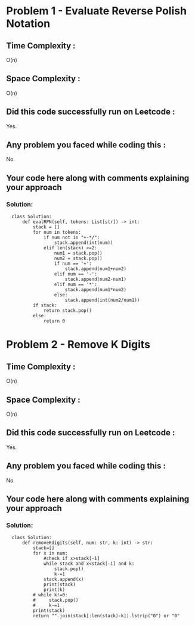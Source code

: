 # Problem 1 - Evaluate Reverse Polish Notation
## Time Complexity :
O(n)

## Space Complexity :
O(n)

## Did this code successfully run on Leetcode :
Yes.

## Any problem you faced while coding this :
No. 

## Your code here along with comments explaining your approach
### Solution:
      class Solution:
          def evalRPN(self, tokens: List[str]) -> int:
              stack = []
              for num in tokens:
                  if num not in "+-*/":
                      stack.append(int(num))
                  elif len(stack) >=2:
                      num1 = stack.pop()
                      num2 = stack.pop()
                      if num == '+':
                          stack.append(num1+num2)
                      elif num == '-':
                          stack.append(num2-num1)
                      elif num == '*':
                          stack.append(num1*num2)
                      else:
                          stack.append(int(num2/num1))
              if stack:
                  return stack.pop()
              else:
                  return 0

# Problem 2 - Remove K Digits
## Time Complexity :
O(n)

## Space Complexity :
O(n)

## Did this code successfully run on Leetcode :
Yes.

## Any problem you faced while coding this :
No. 

## Your code here along with comments explaining your approach
### Solution:
      class Solution:
          def removeKdigits(self, num: str, k: int) -> str:
              stack=[]
              for x in num:
                  #check if x>stack[-1]
                  while stack and x<stack[-1] and k:
                      stack.pop()
                      k-=1
                  stack.append(x)
                  print(stack)
                  print(k)
              # while k!=0:
              #     stack.pop()
              #     k-=1
              print(stack)
              return "".join(stack[:len(stack)-k]).lstrip("0") or "0"
